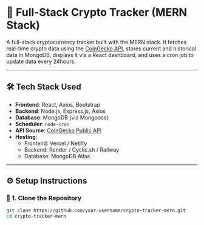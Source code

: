 # 🚀 Full-Stack Crypto Tracker (MERN Stack)

A full-stack cryptocurrency tracker built with the MERN stack. It fetches real-time crypto data using the [CoinGecko API](https://www.coingecko.com/), stores current and historical data in MongoDB, displays it via a React dashboard, and uses a cron job to update data every 24hours.

---

## 🛠️ Tech Stack Used

- **Frontend**: React, Axios, Bootstrap
- **Backend**: Node.js, Express.js, Axios
- **Database**: MongoDB (via Mongoose)
- **Scheduler**: `node-cron`
- **API Source**: [CoinGecko Public API](https://www.coingecko.com/)
- **Hosting**: 
  - Frontend: Vercel / Netlify
  - Backend: Render / Cyclic.sh / Railway
  - Database: MongoDB Atlas

---

## ⚙️ Setup Instructions

### 📁 1. Clone the Repository

```bash
git clone https://github.com/your-username/crypto-tracker-mern.git
cd crypto-tracker-mern
